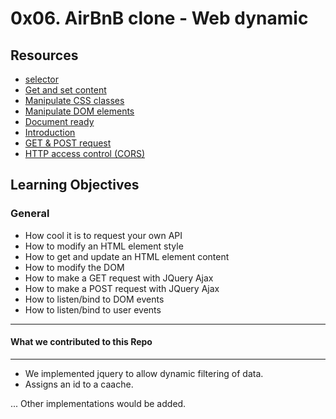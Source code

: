 # 0x06. AirBnB clone - Web dynamic

## Resources

- [selector](https://jquery-tutorial.net/selectors/using-elements-ids-and-classes/)
- [Get and set content](https://jquery-tutorial.net/dom-manipulation/getting-and-setting-content/)
- [Manipulate CSS classes](https://jquery-tutorial.net/dom-manipulation/getting-and-setting-css-classes/)
- [Manipulate DOM elements](https://jquery-tutorial.net/dom-manipulation/the-append-and-prepend-methods/)
- [Document ready](https://learn.jquery.com/using-jquery-core/document-ready/)
- [Introduction](https://jquery-tutorial.net/ajax/introduction/)
- [GET & POST request](https://jquery-tutorial.net/ajax/the-get-and-post-methods/)
- [HTTP access control (CORS)](https://developer.mozilla.org/en-US/docs/Web/HTTP/CORS)

## Learning Objectives

### General
* How cool it is to request your own API
* How to modify an HTML element style
* How to get and update an HTML element content
* How to modify the DOM
* How to make a GET request with JQuery Ajax
* How to make a POST request with JQuery Ajax
* How to listen/bind to DOM events
* How to listen/bind to user events
-----------------------------------------------

#### What we contributed to this Repo
-----------------------------------------------
* We implemented jquery to allow dynamic filtering of data.
* Assigns an id to a caache.

... Other implementations would be added.